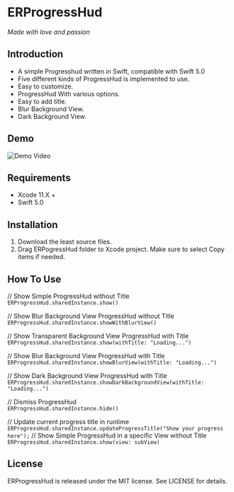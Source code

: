 # ERProgressHud
*Made with love and passion*

## Introduction
* A simple Progresshud written in Swift, compatible with Swift 5.0
* Five different kinds of ProgressHud is implemented to use.
* Easy to customize.
* ProgressHud With various options.
* Easy to add title.
* Blur Background View.
* Dark Background View.

## Demo
![Demo Video](/../master/demo.gif?raw=true)
## Requirements 
* Xcode 11.X +
* Swift 5.0

## Installation
1. Download the least source files.
2. Drag ERPogressHud folder to Xcode project. Make sure to select Copy items if needed.

## How To Use

// Show Simple ProgressHud without Title<br />
    ```
        ERProgressHud.sharedInstance.show()
    ```

// Show Blur Background View ProgressHud without Title<br />
        ```
        ERProgressHud.sharedInstance.showWithBlurView()
    ```

// Show Transparent Background View ProgressHud with Title<br />
        ```
        ERProgressHud.sharedInstance.show(withTitle: "Loading...")
    ```

// Show Blur Background View ProgressHud with Title<br />
        ```
        ERProgressHud.sharedInstance.showBlurView(withTitle: "Loading...")
    ```
    
// Show Dark Background View ProgressHud with Title<br />
        ```
        ERProgressHud.sharedInstance.showDarkBackgroundView(withTitle: "Loading...")
    ```
    
// Dismiss ProgressHud<br />
        ```
            ERProgressHud.sharedInstance.hide()
    ```
    
// Update current progress title in runtime<br />
        ```
        ERProgressHud.sharedInstance.updateProgressTitle("Show your progress here");
    ```
// Show Simple ProgressHud in a specific View without Title<br />
    ```
        ERProgressHud.sharedInstance.show(view: subView)
    ```
    
## License
ERProgressHud is released under the MIT license. See LICENSE for details.


